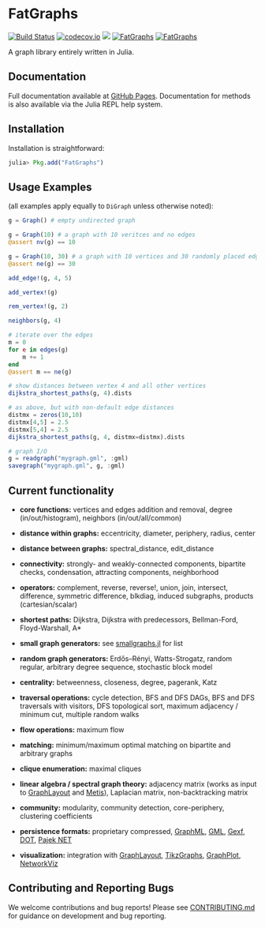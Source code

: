 # FatGraphs

[![Build Status](https://travis-ci.org/CarloLucibello/FatGraphs.jl.svg?branch=master)](https://travis-ci.org/CarloLucibello/FatGraphs.jl)
[![codecov.io](http://codecov.io/github/CarloLucibello/FatGraphs.jl/coverage.svg?branch=master)](http://codecov.io/github/CarloLucibello/FatGraphs.jl?branch=master)
[![](https://img.shields.io/badge/docs-latest-blue.svg)](https://juliagraphs.github.io/FatGraphs.jl/latest)
[![FatGraphs](http://pkg.julialang.org/badges/FatGraphs_0.5.svg)](http://pkg.julialang.org/?pkg=FatGraphs)
[![FatGraphs](http://pkg.julialang.org/badges/FatGraphs_0.6.svg)](http://pkg.julialang.org/?pkg=FatGraphs)

A graph library entirely written in Julia.

## Documentation
Full documentation available at [GitHub Pages](https://juliagraphs.github.io/FatGraphs.jl/latest).
Documentation for methods is also available via the Julia REPL help system.

## Installation
Installation is straightforward:
```julia
julia> Pkg.add("FatGraphs")
```

## Usage Examples
(all examples apply equally to `DiGraph` unless otherwise noted):

```julia
g = Graph() # empty undirected graph

g = Graph(10) # a graph with 10 veritces and no edges
@assert nv(g) == 10

g = Graph(10, 30) # a graph with 10 vertices and 30 randomly placed edges
@assert ne(g) == 30

add_edge!(g, 4, 5)

add_vertex!(g)

rem_vertex!(g, 2)

neighbors(g, 4)

# iterate over the edges
m = 0
for e in edges(g)
    m += 1
end
@assert m == ne(g)

# show distances between vertex 4 and all other vertices
dijkstra_shortest_paths(g, 4).dists

# as above, but with non-default edge distances
distmx = zeros(10,10)
distmx[4,5] = 2.5
distmx[5,4] = 2.5
dijkstra_shortest_paths(g, 4, distmx=distmx).dists

# graph I/O
g = readgraph("mygraph.gml", :gml)
savegraph("mygraph.gml", g, :gml)
```

## Current functionality
- **core functions:** vertices and edges addition and removal, degree (in/out/histogram), neighbors (in/out/all/common)

- **distance within graphs:** eccentricity, diameter, periphery, radius, center

- **distance between graphs:** spectral_distance, edit_distance

- **connectivity:** strongly- and weakly-connected components, bipartite checks, condensation, attracting components, neighborhood

- **operators:** complement, reverse, reverse!, union, join, intersect, difference, symmetric difference, blkdiag, induced subgraphs, products (cartesian/scalar)

- **shortest paths:** Dijkstra, Dijkstra with predecessors, Bellman-Ford, Floyd-Warshall, A*

- **small graph generators:** see [smallgraphs.jl](https://github.com/CarloLucibello/FatGraphs.jl/blob/master/src/datasets/smallgraphs.jl) for list

- **random graph generators:** Erdős–Rényi, Watts-Strogatz, random regular, arbitrary degree sequence, stochastic block model

- **centrality:** betweenness, closeness, degree, pagerank, Katz

- **traversal operations:** cycle detection, BFS and DFS DAGs, BFS and DFS traversals with visitors, DFS topological sort, maximum adjacency / minimum cut, multiple random walks

- **flow operations:** maximum flow

- **matching:** minimum/maximum optimal matching on bipartite and arbitrary graphs

- **clique enumeration:** maximal cliques

- **linear algebra / spectral graph theory:** adjacency matrix (works as input to [GraphLayout](https://github.com/IainNZ/GraphLayout.jl) and [Metis](https://github.com/JuliaSparse/Metis.jl)), Laplacian matrix, non-backtracking matrix

- **community:** modularity, community detection, core-periphery, clustering coefficients

- **persistence formats:** proprietary compressed, [GraphML](http://en.wikipedia.org/wiki/GraphML), [GML](https://en.wikipedia.org/wiki/Graph_Modelling_Language), [Gexf](http://gexf.net/format), [DOT](https://en.wikipedia.org/wiki/DOT_(graph_description_language)), [Pajek NET](http://gephi.org/users/supported-graph-formats/pajek-net-format/)

- **visualization:** integration with [GraphLayout](https://github.com/IainNZ/GraphLayout.jl), [TikzGraphs](https://github.com/sisl/TikzGraphs.jl), [GraphPlot](https://github.com/afternone/GraphPlot.jl), [NetworkViz](https://github.com/abhijithanilkumar/NetworkViz.jl/)

## Contributing and Reporting Bugs
We welcome contributions and bug reports! Please see [CONTRIBUTING.md](https://github.com/CarloLucibello/FatGraphs.jl/blob/master/CONTRIBUTING.md)
for guidance on development and bug reporting.
